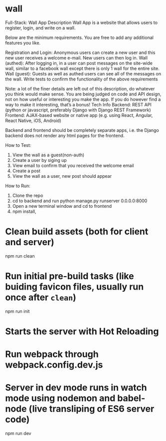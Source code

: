 # wall
Full-Stack: Wall App
Description
Wall App is a website that allows users to register, login, and write on a wall.

Below are the minimum requirements.  You are free to add any additional features you like.

Registration and Login: Anonymous users can create a new user and this new user receives a welcome e-mail. New users can then log in.
Wall (authed):  After logging in, in a user can post messages on the site-wide wall, similar to a facebook wall except there is only 1 wall for the entire site.  
Wall (guest): Guests as well as authed users can see all of the messages on the wall.
Write tests to confirm the functionality of the above requirements  

Note: a lot of the finer details are left out of this description, do whatever you think would make sense.  You are being judged on code and API design, not on how useful or interesting you make the app.  If you do however find a way to make it interesting, that’s a bonus!
Tech Info
Backend: REST API (python or javascript, preferably Django with Django REST Framework)
Frontend: AJAX-based website or native app (e.g. using React, Angular, React Native, iOS, Android)

Backend and frontend should be completely separate apps, i.e. the Django backend does not render any html pages for the frontend.

How to Test:
1. View the wall as a guest(non-auth)
2. Create a user by siging up
3. View email to confirm that you received the welcome email
4. Create a post
5. View the wall as a user, new post should appear

How to Run:
1. Clone the repo
2. cd to backend and run python manage.py runserver 0.0.0.0:8000
3. Open a new terminal window and cd to frontend
4. npm install, 
# Clean build assets (both for client and server)
npm run clean
# Run initial pre-build tasks (like buiding favicon files, usually run once after `clean`)
npm run init
# Starts the server with Hot Reloading
# Run webpack through webpack.config.dev.js
# Server in dev mode runs in watch mode using nodemon and babel-node (live transliping of ES6 server code) 
npm run dev
